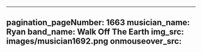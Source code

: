 ------
pagination_pageNumber: 1663
musician_name: Ryan
band_name: Walk Off The Earth
img_src: images/musician1692.png
onmouseover_src: 
------